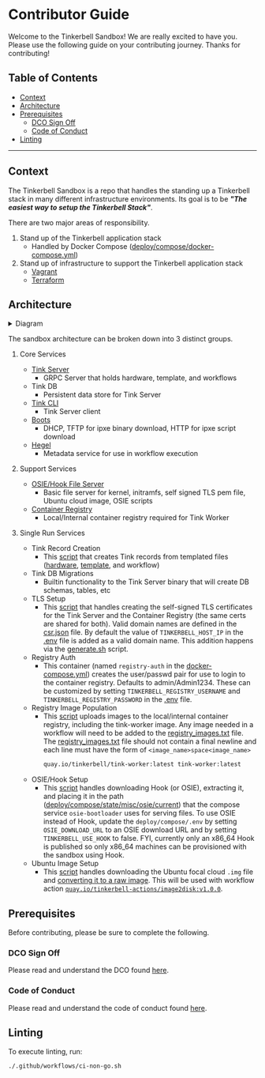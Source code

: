 # Contributor Guide

Welcome to the Tinkerbell Sandbox! We are really excited to have you.
Please use the following guide on your contributing journey.
Thanks for contributing!

## Table of Contents

- [Context](#Context)
- [Architecture](#Architecture)
- [Prerequisites](#Prerequisites)
  - [DCO Sign Off](#DCO-Sign-Off)
  - [Code of Conduct](#Code-of-Conduct)
- [Linting](#Linting)

---

## Context

The Tinkerbell Sandbox is a repo that handles the standing up a Tinkerbell stack in many different infrastructure environments.
Its goal is to be **_"The easiest way to setup the Tinkerbell Stack"_**.

There are two major areas of responsibility.

1. Stand up of the Tinkerbell application stack
   - Handled by Docker Compose ([deploy/compose/docker-compose.yml](../deploy/compose/docker-compose.yml))
2. Stand up of infrastructure to support the Tinkerbell application stack
   - [Vagrant](../deploy/vagrant/Vagrantfile)
   - [Terraform](../deploy/terraform/main.tf)

## Architecture

<details>
   <summary>Diagram</summary>

![arch](images/stack.jpeg)

</details>

The sandbox architecture can be broken down into 3 distinct groups.

1. Core Services

   - [Tink Server](https://docs.tinkerbell.org/services/tink-server/)
     - GRPC Server that holds hardware, template, and workflows
   - Tink DB
     - Persistent data store for Tink Server
   - [Tink CLI](https://docs.tinkerbell.org/services/tink-cli/)
     - Tink Server client
   - [Boots](https://docs.tinkerbell.org/services/boots/)
     - DHCP, TFTP for ipxe binary download, HTTP for ipxe script download
   - [Hegel](https://docs.tinkerbell.org/services/hegel/)
     - Metadata service for use in workflow execution

2. Support Services

   - [OSIE/Hook File Server](https://docs.tinkerbell.org/services/osie/)
     - Basic file server for kernel, initramfs, self signed TLS pem file, Ubuntu cloud image, OSIE scripts
   - [Container Registry](https://docs.tinkerbell.org/services/registry/)
     - Local/Internal container registry required for Tink Worker

3. Single Run Services
   - Tink Record Creation
     - This [script](../deploy/compose/create-tink-records/create.sh) that creates Tink records from templated files ([hardware](../deploy/compose/create-tink-records/manifests/hardware), [template](../deploy/compose/create-tink-records/manifests/template), and workflow)
   - Tink DB Migrations
     - Builtin functionality to the Tink Server binary that will create DB schemas, tables, etc
   - TLS Setup
     - This [script](../deploy/compose/generate-tls-certs/generate.sh) that handles creating the self-signed TLS certificates for the Tink Server and the Container Registry (the same certs are shared for both).
       Valid domain names are defined in the [csr.json](../deploy/compose/generate-tls-certs/csr.json) file. By default the value of `TINKERBELL_HOST_IP` in the [.env](../deploy/compose/.env) file is added as a valid domain name.
       This addition happens via the [generate.sh](../deploy/compose/generate-tls-certs/generate.sh) script.
   - Registry Auth
     - This container (named `registry-auth` in the [docker-compose.yml](../deploy/compose/docker-compose.yml)) creates the user/passwd pair for use to login to the container registry.
       Defaults to admin/Admin1234.
       These can be customized by setting `TINKERBELL_REGISTRY_USERNAME` and `TINKERBELL_REGISTRY_PASSWORD` in the [.env](../deploy/compose/.env) file.
   - Registry Image Population
     - This [script](../deploy/compose/sync-images-to-local-registry/upload.sh) uploads images to the local/internal container registry, including the tink-worker image.
       Any image needed in a workflow will need to be added to the [registry_images.txt](../deploy/compose/sync-images-to-local-registry/registry_images.txt) file.
       The [registry_images.txt](../deploy/compose/sync-images-to-local-registry/registry_images.txt) file should not contain a final newline and each line must have the form of `<image_name>space<image_name>`
       ```bash
       quay.io/tinkerbell/tink-worker:latest tink-worker:latest
       ```
   - OSIE/Hook Setup
     - This [script](../deploy/compose/fetch-osie/fetch.sh) handles downloading Hook (or OSIE), extracting it, and placing it in the path ([deploy/compose/state/misc/osie/current](../deploy/compose/state/misc/osie/current)) that the compose service `osie-bootloader` uses for serving files.
       To use OSIE instead of Hook, update the `deploy/compose/.env` by setting `OSIE_DOWNLOAD_URL` to an OSIE download URL and by setting `TINKERBELL_USE_HOOK` to false.
       FYI, currently only an x86_64 Hook is published so only x86_64 machines can be provisioned with the sandbox using Hook.
   - Ubuntu Image Setup
     - This [script](../deploy/compose/fetch-and-convert-ubuntu-img/fetch.sh) handles downloading the Ubuntu focal cloud `.img` file and [converting it to a raw image](https://docs.tinkerbell.org/deploying-operating-systems/examples-ubuntu/).
       This will be used with workflow action [`quay.io/tinkerbell-actions/image2disk:v1.0.0`](https://artifacthub.io/packages/tbaction/tinkerbell-community/image2disk).

## Prerequisites

Before contributing, please be sure to complete the following.

### DCO Sign Off

Please read and understand the DCO found [here](DCO.md).

### Code of Conduct

Please read and understand the code of conduct found [here](https://github.com/tinkerbell/.github/blob/main/CODE_OF_CONDUCT.md).

## Linting

To execute linting, run:

```bash
./.github/workflows/ci-non-go.sh
```
